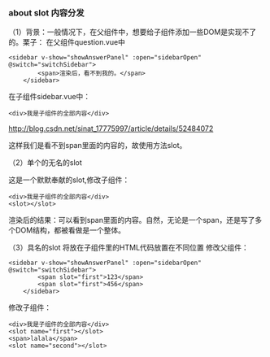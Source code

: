 ### about slot 内容分发 ###

（1）背景：一般情况下，在父组件中，想要给子组件添加一些DOM是实现不了的。栗子：
在父组件question.vue中
	
	<sidebar v-show="showAnswerPanel" :open="sidebarOpen" @switch="switchSidebar">
			<span>渲染后，看不到我的。</span>
		</sidebar>
在子组件sidebar.vue中：

	<div>我是子组件的全部内容</div>

http://blog.csdn.net/sinat_17775997/article/details/52484072

这样我们是看不到span里面的内容的，故使用方法slot。

（2）单个的无名的slot

这是一个默默奉献的slot,修改子组件：

	<div>我是子组件的全部内容</div>
	<slot></slot>
渲染后的结果：可以看到span里面的内容。自然，无论是一个span，还是写了多个DOM结构，都被看做是一个整体。

（3）具名的slot
将放在子组件里的HTML代码放置在不同位置
修改父组件：

	<sidebar v-show="showAnswerPanel" :open="sidebarOpen" @switch="switchSidebar">
			<span slot="first">123</span>
			<span slot="first">456</span>
		</sidebar>
修改子组件：

	<div>我是子组件的全部内容</div>
	<slot name="first"></slot>
	<span>lalala</span>
	<slot name="second"></slot>



	



